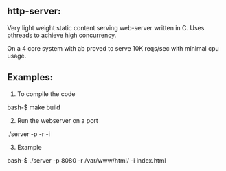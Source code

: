 http-server:
------------

Very light weight static content serving web-server written in C. Uses pthreads to achieve high concurrency.

On a 4 core system with ab proved to serve 10K reqs/sec with minimal cpu usage.

Examples:
---------

1. To compile the code

bash-$ make build

2. Run the webserver on a port

./server -p <port> -r <webroot> -i <indexfile>

3. Example

bash-$ ./server -p 8080 -r /var/www/html/ -i index.html

